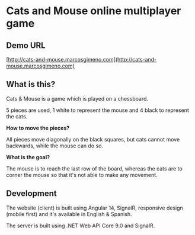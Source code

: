 # Cats and Mouse online multiplayer game

## Demo URL

[http://cats-and-mouse.marcosgimeno.com](http://cats-and-mouse.marcosgimeno.com)

## What is this?

Cats & Mouse is a game which is played on a chessboard.

5 pieces are used, 1 white to represent the mouse and 4 black to represent the cats.

**How to move the pieces?**

All pieces move diagonally on the black squares, but cats cannot move backwards, while the mouse can do so.

**What is the goal?**

The mouse is to reach the last row of the board, whereas the cats are to corner the mouse so that it's not able to make any movement.

## Development

The website (client) is built using Angular 14, SignalR, responsive design (mobile first) and it's available in English & Spanish.

The server is built using .NET Web API Core 9.0 and SignalR.
